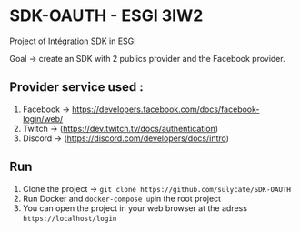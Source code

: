 # SDK-OAUTH - ESGI 3IW2

Project of Intégration SDK in ESGI

Goal -> create an SDK with 2 publics provider and the Facebook provider.

## Provider service used :

1. Facebook -> https://developers.facebook.com/docs/facebook-login/web/
2. Twitch -> (https://dev.twitch.tv/docs/authentication)
3. Discord -> (https://discord.com/developers/docs/intro)

## Run

1. Clone the project -> `git clone https://github.com/sulycate/SDK-OAUTH`
2. Run Docker and `docker-compose up`in the root project
3. You can open the project in your web browser at the adress `https://localhost/login`
